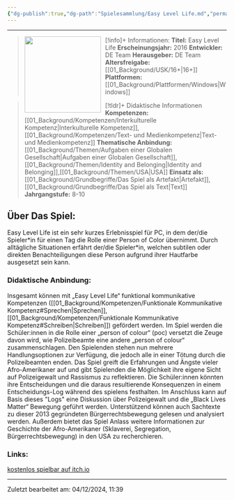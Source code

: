 ```yaml
---
{"dg-publish":true,"dg-path":"Spielesammlung/Easy Level Life.md","permalink":"/spielesammlung/easy-level-life/","noteIcon":"1"}
---
```


---
>[!info]+ Informationen:
><img src="https://img.itch.zone/aW1hZ2UvNzU0NDYvMzQ5NjA5LmdpZg==/794x1000/2QcqJx.gif" style="float:left;height:175px;padding-right:10px">**Titel:** Easy Level Life
>**Erscheinungsjahr:** 2016
>**Entwickler:** DE Team
>**Herausgeber:** DE Team
>**Altersfreigabe:** [[01_Background/USK/16+\|16+]]
>**Plattformen:** [[01_Background/Plattformen/Windows\|Windows]]

>[!tldr]+ Didaktische Informationen
>**Kompetenzen:** [[01_Background/Kompetenzen/Interkulturelle Kompetenz\|Interkulturelle Kompetenz]],[[01_Background/Kompetenzen/Text- und Medienkompetenz\|Text- und Medienkompetenz]]
>**Thematische Anbindung:** [[01_Background/Themen/Aufgaben einer Globalen Gesellschaft\|Aufgaben einer Globalen Gesellschaft]],[[01_Background/Themen/Identity and Belonging\|Identity and Belonging]],[[01_Background/Themen/USA\|USA]]
>**Einsatz als:** [[01_Background/Grundbegriffe/Das Spiel als Artefakt\|Artefakt]],[[01_Background/Grundbegriffe/Das Spiel als Text\|Text]]
>**Jahrgangstufe:** 8-10

## Über Das Spiel:
Easy Level Life ist ein sehr kurzes Erlebnisspiel für PC, in dem der/die Spieler\*in für einen Tag die Rolle einer Person of Color übernimmt. Durch alltägliche Situationen erfährt der/die Spieler\*in, welchen subtilen oder direkten Benachteiligungen diese Person aufgrund ihrer Hautfarbe ausgesetzt sein kann.
### Didaktische Anbindung:
Insgesamt können mit „Easy Level Life“ funktional kommunikative Kompetenzen ([[01_Background/Kompetenzen/Funktionale Kommunikative Kompetenz#Sprechen\|Sprechen]], [[01_Background/Kompetenzen/Funktionale Kommunikative Kompetenz#Schreiben\|Schreiben]]) gefördert werden.
Im Spiel werden die Schüler:innen in die Rolle einer „person of colour“ (poc) versetzt die Zeuge davon wird, wie Polizeibeamte eine andere „person of colour“ zusammenschlagen. Den Spielenden stehen nun mehrere Handlungsoptionen zur Verfügung, die jedoch alle in einer Tötung durch die Polizeibeamten enden. Das Spiel greift die Erfahrungen und Ängste vieler Afro-Amerikaner auf und gibt Spielenden die Möglichkeit ihre eigene Sicht auf Polizeigewalt und Rassismus zu reflektieren. Die Schüler:innen könnten ihre Entscheidungen und die daraus resultierende Konsequenzen in einem Entscheidungs-Log während des spielens festhalten. Im Anschluss kann auf Basis dieses "Logs" eine Diskussion über Polizeigewalt und die „Black Lives Matter“ Bewegung geführt werden. Unterstützend können auch Sachtexte zu dieser 2013 gegründeten Bürgerrechtsbewegung gelesen und analysiert werden. Außerdem bietet das Spiel Anlass weitere Informationen zur Geschichte der Afro-Amerikaner (Sklaverei, Segregation, Bürgerrechtsbewegung) in den USA zu recherchieren.
### Links:
[kostenlos spielbar auf itch.io]([https://timecube.itch.io/easy-level-life](https://timecube.itch.io/easy-level-life))

---
Zuletzt bearbeitet am: 04/12/2024, 11:39

